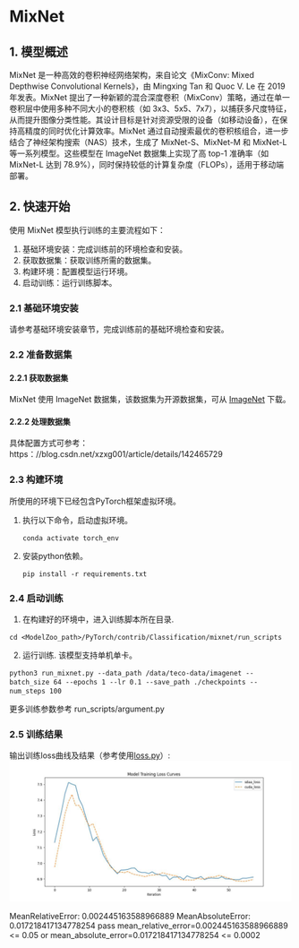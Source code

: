 # MixNet

## 1. 模型概述
MixNet 是一种高效的卷积神经网络架构，来自论文《MixConv: Mixed Depthwise Convolutional Kernels》，由 Mingxing Tan 和 Quoc V. Le 在 2019 年发表。MixNet 提出了一种新颖的混合深度卷积（MixConv）策略，通过在单一卷积层中使用多种不同大小的卷积核（如 3x3、5x5、7x7），以捕获多尺度特征，从而提升图像分类性能。其设计目标是针对资源受限的设备（如移动设备），在保持高精度的同时优化计算效率。MixNet 通过自动搜索最优的卷积核组合，进一步结合了神经架构搜索（NAS）技术，生成了 MixNet-S、MixNet-M 和 MixNet-L 等一系列模型。这些模型在 ImageNet 数据集上实现了高 top-1 准确率（如 MixNet-L 达到 78.9%），同时保持较低的计算复杂度（FLOPs），适用于移动端部署。

## 2. 快速开始
使用 MixNet 模型执行训练的主要流程如下：
1. 基础环境安装：完成训练前的环境检查和安装。
2. 获取数据集：获取训练所需的数据集。
3. 构建环境：配置模型运行环境。
4. 启动训练：运行训练脚本。

### 2.1 基础环境安装
请参考基础环境安装章节，完成训练前的基础环境检查和安装。

### 2.2 准备数据集
#### 2.2.1 获取数据集
MixNet 使用 ImageNet 数据集，该数据集为开源数据集，可从 [ImageNet](https：//image-net.org/) 下载。


#### 2.2.2 处理数据集
具体配置方式可参考：https：//blog.csdn.net/xzxg001/article/details/142465729

### 2.3 构建环境

所使用的环境下已经包含PyTorch框架虚拟环境。
1. 执行以下命令，启动虚拟环境。
    ```
    conda activate torch_env
    ```
2. 安装python依赖。
    ```
    pip install -r requirements.txt
    ```
### 2.4 启动训练
1. 在构建好的环境中，进入训练脚本所在目录. 
```
cd <ModelZoo_path>/PyTorch/contrib/Classification/mixnet/run_scripts
```
2. 运行训练. 该模型支持单机单卡。
```shell
python3 run_mixnet.py --data_path /data/teco-data/imagenet --batch_size 64 --epochs 1 --lr 0.1 --save_path ./checkpoints --num_steps 100
```
更多训练参数参考 run_scripts/argument.py

### 2.5 训练结果
输出训练loss曲线及结果（参考使用[loss.py](./run_scripts/loss.py)）: 
![训练loss曲线](./run_scripts/loss.jpg)

MeanRelativeError: 0.002445163588966889
MeanAbsoluteError: 0.017218417134778254
pass mean_relative_error=0.002445163588966889 <= 0.05 or mean_absolute_error=0.017218417134778254 <= 0.0002